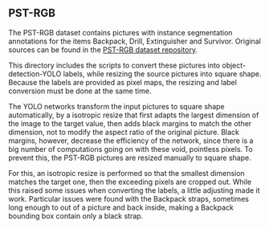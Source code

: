 ## PST-RGB 

The PST-RGB dataset contains pictures with instance segmentation annotations for the items Backpack, Drill, Extinguisher and Survivor. Original sources can be found in the [PST-RGB dataset repository](https://github.com/ShreyasSkandanS/pst900_thermal_rgb).

This directory includes the scripts to convert these pictures into object-detection-YOLO labels, while resizing the source pictures into square shape. Because the labels are provided as pixel maps, the resizing and label conversion must be done at the same time. 

The YOLO networks transform the input pictures to square shape automatically, by a isotropic resize that first adapts the largest dimension of the image to the target value, then adds black margins to match the other dimension, not to modify the aspect ratio of the original picture. Black margins, however, decrease the efficiency of the network, since there is a big number of computations going on with these void, pointless pixels. To prevent this, the PST-RGB pictures are resized manually to square shape.

For this, an isotropic resize is performed so that the smallest dimension matches the target one, then the exceeding pixels are cropped out. While this raised some issues when converting the labels, a little adjusting made it work. Particular issues were found with the Backpack straps, sometimes long enough to out of a picture and back inside, making a Backpack bounding box contain only a black strap.



